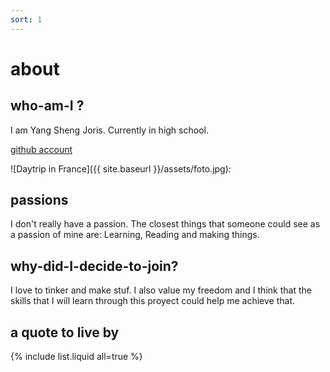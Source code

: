```yaml
---
sort: 1
---
```


# about 

## who-am-I ? 

I am Yang Sheng Joris. Currently in high school. 

[github account](https://jorisxys.github.io/fabzero-jorisxys/)

![Daytrip in France]({{ site.baseurl }}/assets/foto.jpg):



## passions

I don't really have a passion. The closest things that someone could see as a passion of mine are: Learning, Reading and making things.

## why-did-I-decide-to-join? 

I love to tinker and make stuf. I also value my freedom and I think that the skills that I will learn through this proyect could help me achieve that.
 

## a quote to live by


{% include list.liquid all=true %}
